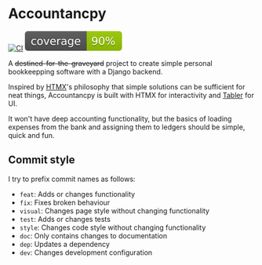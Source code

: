 # Accountancpy

[![CI](https://github.com/Encephala/accountancpy/actions/workflows/validate_push.yml/badge.svg)](https://github.com/Encephala/accountancpy/actions/workflows/validate_push.yml)
![Coverage](coverage.svg)


A ~~destined-for-the-graveyard~~ project to create simple personal bookkeepping software with a Django backend.

Inspired by [HTMX](https://htmx.org/)'s philosophy that simple solutions can be sufficient for neat things, Accountancpy is built with HTMX for interactivity and [Tabler](https://tabler.io/) for UI.

It won't have deep accounting functionality, but the basics of loading expenses from the bank and assigning them to ledgers should be simple, quick and fun.


## Commit style

I try to prefix commit names as follows:
- `feat`: Adds or changes functionality
- `fix`: Fixes broken behaviour
- `visual`: Changes page style without changing functionality
- `test`: Adds or changes tests
- `style`: Changes code style without changing functionality
- `doc`: Only contains changes to documentation
- `dep`: Updates a dependency
- `dev`: Changes development configuration

